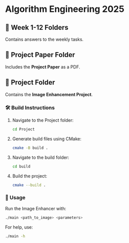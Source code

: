 # Algorithm Engineering 2025

## 📂 Week 1-12 Folders  
Contains answers to the weekly tasks.

## 📂 Project Paper Folder  
Includes the **Project Paper** as a PDF.

## 📂 Project Folder  
Contains the **Image Enhancement Project**.

### 🛠️ Build Instructions  
1. Navigate to the Project folder:  
   ```sh
   cd Project
   ```
2. Generate build files using CMake:  
   ```sh
   cmake -B build .
   ```
3. Navigate to the build folder:  
   ```sh
   cd build
   ```
4. Build the project:  
   ```sh
   cmake --build .
   ```

### 🚀 Usage  
Run the Image Enhancer with:  
```sh
./main <path_to_image> <parameters>
```
For help, use:  
```sh
./main -h
```
